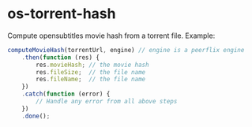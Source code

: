 os-torrent-hash
================

Compute opensubtitles movie hash from a torrent file.
Example:
```javascript
computeMovieHash(torrentUrl, engine) // engine is a peerflix engine
    .then(function (res) {
        res.movieHash; // the movie hash
        res.fileSize;  // the file name
        res.fileName;  // the file name
    })
    .catch(function (error) {
        // Handle any error from all above steps
    })
    .done();
```
